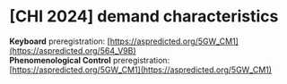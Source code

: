 # [CHI 2024] demand characteristics 

**Keyboard** preregistration: [https://aspredicted.org/5GW_CM1](https://aspredicted.org/564_V9B) <br />
**Phenomenological Control** preregistration: [https://aspredicted.org/5GW_CM1](https://aspredicted.org/5GW_CM1)
